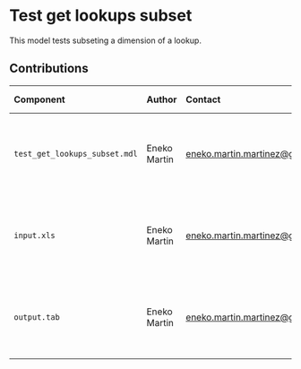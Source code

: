 Test get lookups subset
============================

This model tests subseting a dimension of a lookup.


Contributions
-------------

| Component                           | Author          | Contact                         | Date    | Software Version                                      |
|:----------------------------------- |:--------------- |:------------------------------- |:-------- |:---------------------------------------------------- |
| `test_get_lookups_subset.mdl`       | Eneko Martin    | eneko.martin.martinez@gmail.com | 02/19/21 | Vensim DSS for Windows 7.3.4 single precision (x32)  |
| `input.xls`                         | Eneko Martin    | eneko.martin.martinez@gmail.com | 02/19/21 | Vensim DSS for Windows 7.3.4 single precision (x32)  |
| `output.tab `                       | Eneko Martin    | eneko.martin.martinez@gmail.com | 02/19/21 | Vensim DSS for Windows 7.3.4 single precision (x32)  |
